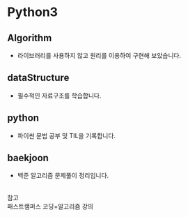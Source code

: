 # Python3
## Algorithm
- 라이브러리를 사용하지 않고 원리를 이용하여 구현해 보았습니다.
## dataStructure
- 필수적인 자료구조를 학습합니다.
## python
- 파이썬 문법 공부 및 TIL을 기록합니다.
## baekjoon
- 백준 알고리즘 문제풀이 정리입니다.
<br>
참고<br>
패스트캠퍼스 코딩+알고리즘 강의

